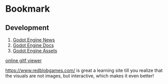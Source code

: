 # Bookmark
## Development
1. [Godot Engine News](https://godotengine.org/news)
2. [Godot Engine Docs](https://docs.godotengine.org/en/stable/)
3. [Godot Engine Assets](https://godotengine.org/asset-library/asset)

[online gltf viewer](https://gltf-viewer.donmccurdy.com/)

https://www.redblobgames.com/ is great a learning site till you realize that the visuals are not images, but interactive, which makes it even better!
